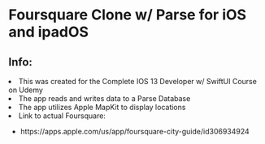 <h1>Foursquare Clone w/ Parse for iOS and ipadOS </h1>

<h2>Info: </h2>
<li>This was created for the Complete IOS 13 Developer w/ SwiftUI Course on Udemy </li>
<li>The app reads and writes data to a Parse Database </li>
<li>The app utilizes Apple MapKit to display locations </li>
<li>Link to actual Foursquare: </li>
  <ul> 
    <li>https://apps.apple.com/us/app/foursquare-city-guide/id306934924</li>
  </ul>
  
